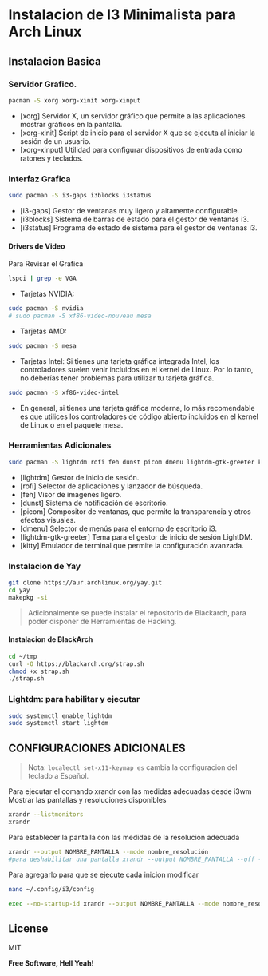 # Instalacion de I3 Minimalista para Arch Linux


## Instalacion Basica

### Servidor Grafico.
```sh
pacman -S xorg xorg-xinit xorg-xinput
```
- [xorg]	Servidor X, un servidor gráfico que permite a las aplicaciones mostrar gráficos en la pantalla.
- [xorg-xinit]	Script de inicio para el servidor X que se ejecuta al iniciar la sesión de un usuario.
- [xorg-xinput]	Utilidad para configurar dispositivos de entrada como ratones y teclados.

### Interfaz Grafica

```sh
sudo pacman -S i3-gaps i3blocks i3status
```
- [i3-gaps]	Gestor de ventanas muy ligero y altamente configurable.
- [i3blocks]	Sistema de barras de estado para el gestor de ventanas i3.
- [i3status]	Programa de estado de sistema para el gestor de ventanas i3.

#### Drivers de Video

Para Revisar el Grafica
```sh
lspci | grep -e VGA
```
- Tarjetas NVIDIA: 
```sh
sudo pacman -S nvidia
# sudo pacman -S xf86-video-nouveau mesa
```

- Tarjetas AMD: 
```sh
sudo pacman -S mesa
```
- Tarjetas Intel: Si tienes una tarjeta gráfica integrada Intel, los controladores suelen venir incluidos en el kernel de Linux. Por lo tanto, no deberías tener problemas para utilizar tu tarjeta gráfica.
```sh
sudo pacman -S xf86-video-intel
```
- En general, si tienes una tarjeta gráfica moderna, lo más recomendable es que utilices los controladores de código abierto incluidos en el kernel de Linux o en el paquete mesa.


### Herramientas Adicionales
```sh
sudo pacman -S lightdm rofi feh dunst picom dmenu lightdm-gtk-greeter kitty 
```
- [lightdm]	Gestor de inicio de sesión.
- [rofi]  Selector de aplicaciones y lanzador de búsqueda.
- [feh]	Visor de imágenes ligero.
- [dunst]	Sistema de notificación de escritorio.
- [picom] Compositor de ventanas, que permite la transparencia y otros efectos visuales. 
- [dmenu]	Selector de menús para el entorno de escritorio i3.
- [lightdm-gtk-greeter]	Tema para el gestor de inicio de sesión LightDM.
- [kitty]	Emulador de terminal que permite la configuración avanzada.

### Instalacion de Yay
```sh
git clone https://aur.archlinux.org/yay.git
cd yay
makepkg -si
```


> Adicionalmente se puede instalar el 
> repositorio de Blackarch, para poder
> disponer de Herramientas de Hacking.

#### Instalacion de BlackArch

```sh
cd ~/tmp
curl -O https://blackarch.org/strap.sh
chmod +x strap.sh
./strap.sh
```
### Lightdm: para habilitar y ejecutar

```sh
sudo systemctl enable lightdm
sudo systemctl start lightdm
```



## CONFIGURACIONES ADICIONALES


> Nota: `localectl set-x11-keymap es` cambia la configuracion del teclado a Español.

 
Para ejecutar el comando xrandr con las medidas adecuadas desde i3wm
Mostrar las pantallas y resoluciones disponibles

```bash
xrandr --listmonitors
xrandr
```

Para establecer  la pantalla con las medidas de la resolucion adecuada

```bash
xrandr --output NOMBRE_PANTALLA --mode nombre_resolución
#para deshabilitar una pantalla xrandr --output NOMBRE_PANTALLA --off --output NOMBRE_PANTALLA2 --mode nombre_resolución
```
Para agregarlo para que se ejecute cada inicion modificar
```bash
nano ~/.config/i3/config

exec --no-startup-id xrandr --output NOMBRE_PANTALLA --mode nombre_resolución

```

## License

MIT

**Free Software, Hell Yeah!**